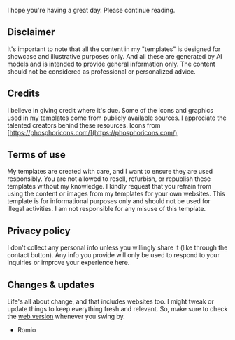 I hope you're having a great day. Please continue reading.
## Disclaimer

It's important to note that all the content in my "templates" is designed for showcase and illustrative purposes only. And all these are generated by AI models and is intended to provide general information only. The content should not be considered as professional or personalized advice.

## Credits

I believe in giving credit where it's due. Some of the icons and graphics used in my templates come from publicly available sources. I appreciate the talented creators behind these resources. Icons from [https://phosphoricons.com/](https://phosphoricons.com/)

## Terms of use

My templates are created with care, and I want to ensure they are used responsibly. You are not allowed to resell, refurbish, or republish these templates without my knowledge. I kindly request that you refrain from using the content or images from my templates for your own websites. This template is for informational purposes only and should not be used for illegal activities. I am not responsible for any misuse of this template.

## Privacy policy

I don't collect any personal info unless you willingly share it (like through the contact button). Any info you provide will only be used to respond to your inquiries or improve your experience here.

## Changes & updates

Life's all about change, and that includes websites too. I might tweak or update things to keep everything fresh and relevant. So, make sure to check the [web version](https://romio.framer.website/disclaimer-credits-privacy-and-terms) whenever you swing by.

- Romio
